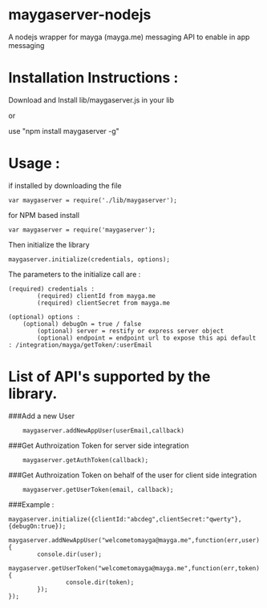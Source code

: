 maygaserver-nodejs
==================
A nodejs wrapper for mayga (mayga.me) messaging API to enable in app messaging

Installation Instructions :
===========================

Download and Install lib/maygaserver.js in your lib

or

use "npm install maygaserver -g"

Usage :
=======
if installed by downloading the file

	var maygaserver = require('./lib/maygaserver');

for NPM based install

	var maygaserver = require('maygaserver');

Then initialize the library

	maygaserver.initialize(credentials, options);

The parameters to the initialize call are :

	(required) credentials :
        	(required) clientId from mayga.me
        	(required) clientSecret from mayga.me

	(optional) options :
		(optional) debugOn = true / false
        	(optional) server = restify or express server object
        	(optional) endpoint = endpoint url to expose this api default : /integration/mayga/getToken/:userEmail


List of API's supported by the library.
=======================================

###Add a new User

        maygaserver.addNewAppUser(userEmail,callback)

###Get Authroization Token for server side integration

        maygaserver.getAuthToken(callback);


###Get Authroization Token on behalf of the user for client side integration

        maygaserver.getUserToken(email, callback);

###Example :

	maygaserver.initialize({clientId:"abcdeg",clientSecret:"qwerty"},{debugOn:true});

	maygaserver.addNewAppUser("welcometomayga@mayga.me",function(err,user) {
        	console.dir(user);
        	maygaserver.getUserToken("welcometomayga@mayga.me",function(err,token) {
                	console.dir(token);
        	});
	});

